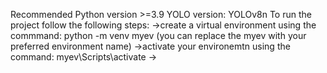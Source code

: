 Recommended Python version >=3.9
YOLO version: YOLOv8n
To run the project follow the following steps:
->create a virtual environment using the commmand:
  python -m venv myev
  (you can replace the myev with your preferred environment name)
->activate your environemtn using the command:
  myev\Scripts\activate
->
  
